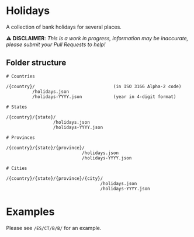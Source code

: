# Holidays

A collection of bank holidays for several places.

⚠️ **DISCLAIMER**: _This is a work in progress, information may be inaccurate, please submit your Pull Requests to help!_

## Folder structure

```
# Countries

/{country}/                              (in ISO 3166 Alpha-2 code)
          /holidays.json
          /holidays-YYYY.json            (year in 4-digit format)

# States

/{country}/{state}/
                  /holidays.json
                  /holidays-YYYY.json

# Provinces

/{country}/{state}/{province}/
                             /holidays.json
                             /holidays-YYYY.json

# Cities

/{country}/{state}/{province}/{city}/
                                    /holidays.json
                                    /holidays-YYYY.json
```

# Examples

Please see `/ES/CT/B/B/` for an example.
